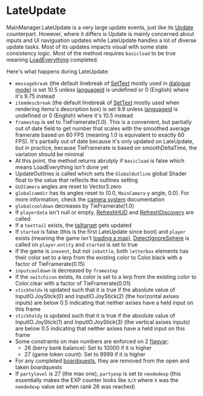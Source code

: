 # LateUpdate
MainManager.LateUpdate is a very large update events, just like its [Update](Update%20and%20FixedUpdate.md#update) counterpart. However, where it differs is Update is mainly concerned about inputs and UI naviguation updates while LateUpdate handles a lot of diverse update tasks. Most of its updates impacts visual with some state consistency logic. Most of the method requires `basicload` to be true meaning [LoadEverything](Boot%20and%20reset%20process.md#loadeverything-part-12) completed.

Here's what happens during LateUpdate:

- `messagebreak` (the default linebreak of [SetText](../SetText/SetText.md) mostly used in [dialogue mode](../SetText/Dialogue%20mode.md#dialogue-mode)) is set 10.5 unless [languageid](../SetText/languageid.md) is undefined or 0 (English) where it's 9.75 instead
- `itemdescbreak` (the default linebreak of [SetText](../SetText/SetText.md) mostly used when rendering items's description box) is set 9.9 unless [languageid](../SetText/languageid.md) is undefined or 0 (English) where it's 10.5 instead
- `framestep` is set to TieFramerate(1.0). This is a convenient, but partially out of date field to get number that scales with the smoothed average framerate based on 60 FPS (meaning 1.0 is equivalent to exactly 60 FPS). It's partially out of date because it's only updated on LateUpdate, but in practice, because TieFramerate is based on smoothDeltaTime, the variation should be minimal
- At this point, the method returns abrutply if `basicload` is false which means LoadEverything isn't done yet
- UpdateOutlines is called which sets the `GlobalOutline` global Shader float to the value that reflects the outlines setting
- `GUICamera` angles are reset to Vector3.zero
- `globalcamdir` has its angles reset to (0.0, `MainCamera` y angle, 0.0). For more information, check the [camera system](../General%20systems/Camera%20system.md) documentation
- `globalcooldown` decreases by TieFramerate(1.0)
- If `playerdata` isn't null or empty, [RefreshHUD](../General%20systems/HUD.md#refreshhud) and [RefreshDiscovery](../General%20systems/HUD.md#discoverymessage) are called
- If a `texttail` exists, the [tailtarget](../SetText/Notable%20states.md#tailtarget) gets updated
- If `started` is false (this is the first LateUpdate since boot) and `player` exists (meaning the game isn't [loading a map](../MapControl/Map%20loading.md)), [DetectIgnoreSphere](../Entities/EntityControl/EntityControl%20Methods.md#detectignoresphere) is called on `player`.`entity` and `started` is set to true
- If the game is `inevent`, but not `inbattle`, both `letterbox` elements has their color set to a lerp from the existing color to Color.black with a factor of TieFramerate(0.15)
- `inputcooldown` is decreased by `framestep`
- If the `switchicon` exists, its color is set to a lerp from the existing color to Color.clear with a factor of TieFramerate(0.01)
- `stickholdx` is updated such that it is true if the absolute value of InputIO.JoyStick(0) and InputIO.JoyStick(2) (the horizontal axises inputs) are below 0.5 indicating that neither axises have a held input on this frame
- `stickholdy` is updated such that it is true if the absolute value of InputIO.JoyStick(1) and InputIO.JoyStick(3) (the vertical axises inputs) are below 0.5 indicating that neither axises have a held input on this frame
- Some constraints on max numbers are enforced on 2 [flagvar](../Flags%20arrays/flagvar.md):
    - 26 (berry bank balance): Set to 10000 if it is higher
    - 27 (game token count): Set to 9999 if it is higher
- For any completed [boardquests](../General%20systems/Quest%20boards.md), they are removed from the open and taken boardquests
- If `partylevel` is 27 (the max one), `partyexp` is set to `neededexp` (this essentially makes the EXP counter looks like `X/X` where `X` was the `neededexp` value set when rank 26 was reached)
